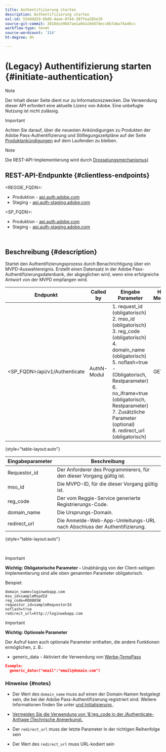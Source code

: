 ```yaml
---
title: Authentifizierung starten
description: Authentifizierung starten
exl-id: 55dddd29-68d6-4aae-8744-307fea285e29
source-git-commit: 3818dce9847ae1a0da19dd7decc6b7a6a74a46cc
workflow-type: tm+mt
source-wordcount: '314'
ht-degree: 0%

---
```


# (Legacy) Authentifizierung starten {#initiate-authentication}

>[!NOTE]
>
>Der Inhalt dieser Seite dient nur zu Informationszwecken. Die Verwendung dieser API erfordert eine aktuelle Lizenz von Adobe. Eine unbefugte Nutzung ist nicht zulässig.

>[!IMPORTANT]
>
> Achten Sie darauf, über die neuesten Ankündigungen zu Produkten der Adobe Pass-Authentifizierung und Stilllegungszeitpläne auf der Seite [Produktankündigungen](/help/authentication/product-announcements.md) auf dem Laufenden zu bleiben.

>[!NOTE]
>
> Die REST-API-Implementierung wird durch [Drosselungsmechanismus) ](/help/authentication/integration-guide-programmers/throttling-mechanism.md)

## REST-API-Endpunkte {#clientless-endpoints}

&lt;REGGIE_FQDN>:

* Produktion - [api.auth.adobe.com](http://api.auth.adobe.com/)
* Staging - [api.auth-staging.adobe.com](http://api.auth-staging.adobe.com/)

&lt;SP_FQDN>:

* Produktion - [api.auth.adobe.com](http://api.auth.adobe.com/)
* Staging - [api.auth-staging.adobe.com](http://api.auth-staging.adobe.com/)

</br>


## Beschreibung {#description}

Startet den Authentifizierungsprozess durch Benachrichtigung über ein MVPD-Auswahlereignis. Erstellt einen Datensatz in der Adobe Pass-Authentifizierungsdatenbank, der abgeglichen wird, wenn eine erfolgreiche Antwort von der MVPD empfangen wird.



| Endpunkt | Called </br>by | Eingabe   </br>Parameter | HTTP </br>Methode | Antwort | HTTP </br>Antwort |
| --- | --- | --- | --- | --- | --- |
| &lt;SP_FQDN>/api/v1/Authenticate | AuthN-Modul | 1. request_id (obligatorisch)</br>2.  mso_id (obligatorisch)</br>3.  reg_code (obligatorisch)</br>4.  domain_name (obligatorisch)</br>5.  noflash=true - </br>    (Obligatorisch, Restparameter)</br>6.  no_iframe=true (obligatorisch, Restparameter)</br>7.  Zusätzliche Parameter (optional)</br>8.  redirect_url (obligatorisch) | GET | Die Anmelde-Web-App wird zur Anmeldeseite von MVPD weitergeleitet. | 302 für vollständige Umleitungsimplementierungen |

{style="table-layout:auto"}


| Eingabeparameter | Beschreibung |
| --- | --- |
| Requestor_id | Der Anforderer des Programmierers, für den dieser Vorgang gültig ist. |
| mso_id | Die MVPD-ID, für die dieser Vorgang gültig ist. |
| reg_code | Der vom Reggie-Service generierte Registrierungs-Code. |
| domain_name | Die Ursprungs-Domain. |
| redirect_url | Die Anmelde-Web-App-Umleitungs-URL nach Abschluss der Authentifizierung. |

{style="table-layout:auto"}

</br>

>[!IMPORTANT]
> 
>**Wichtig: Obligatorische Parameter -** Unabhängig von der Client-seitigen Implementierung sind alle oben genannten Parameter obligatorisch.
>
>
>Beispiel:
>
>```
>domain_name=loginwebapp.com
>mso_id=sampleMvpdId
>reg_code=RO0885W
>requestor_id=sampleRequestorId
>noflash=true
>redirect_url=http://loginwebapp.com
>```

>[!IMPORTANT]
> 
>**Wichtig: Optionale Parameter**
>
>Der Aufruf kann auch optionale Parameter enthalten, die andere Funktionen ermöglichen, z. B.:
>
> * generic\_data - Aktiviert die Verwendung von [Werbe-TempPass](/help/authentication/integration-guide-programmers/features-premium/temporary-access/promotional-temp-pass.md)
>
>```JSON
>Example:
>   generic_data=("email":"email@domain.com")
>```


### **Hinweise** {#notes}

* Der Wert des `domain_name` muss auf einen der Domain-Namen festgelegt sein, die bei der Adobe Pass-Authentifizierung registriert sind. Weitere Informationen finden Sie unter [ und Initialisierung ](/help/authentication/kickstart/programmer-overview.md).

* [Vermeiden Sie die Verwendung von &#39;&amp;&#39;reg\_code in der /Authenticate-Anfrage (Technische Anmerkung).](/help/authentication/integration-guide-programmers/legacy/notes-technical/clientless-avoid-using-reg-code-in-authenticate-request.md)

* Der `redirect_url` muss der letzte Parameter in der richtigen Reihenfolge sein

* Der Wert des `redirect_url` muss URL-kodiert sein
